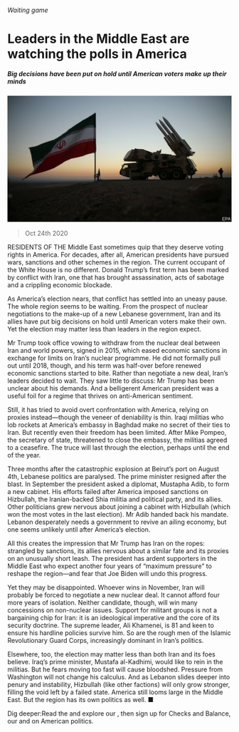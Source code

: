 ###### Waiting game

# Leaders in the Middle East are watching the polls in America 

##### Big decisions have been put on hold until American voters make up their minds 

![image](images/20201024_MAP504.jpg) 

> Oct 24th 2020 

RESIDENTS OF THE Middle East sometimes quip that they deserve voting rights in America. For decades, after all, American presidents have pursued wars, sanctions and other schemes in the region. The current occupant of the White House is no different. Donald Trump’s first term has been marked by conflict with Iran, one that has brought assassination, acts of sabotage and a crippling economic blockade.

As America’s election nears, that conflict has settled into an uneasy pause. The whole region seems to be waiting. From the prospect of nuclear negotiations to the make-up of a new Lebanese government, Iran and its allies have put big decisions on hold until American voters make their own. Yet the election may matter less than leaders in the region expect.


Mr Trump took office vowing to withdraw from the nuclear deal between Iran and world powers, signed in 2015, which eased economic sanctions in exchange for limits on Iran’s nuclear programme. He did not formally pull out until 2018, though, and his term was half-over before renewed economic sanctions started to bite. Rather than negotiate a new deal, Iran’s leaders decided to wait. They saw little to discuss: Mr Trump has been unclear about his demands. And a belligerent American president was a useful foil for a regime that thrives on anti-American sentiment.

Still, it has tried to avoid overt confrontation with America, relying on proxies instead—though the veneer of deniability is thin. Iraqi militias who lob rockets at America’s embassy in Baghdad make no secret of their ties to Iran. But recently even their freedom has been limited. After Mike Pompeo, the secretary of state, threatened to close the embassy, the militias agreed to a ceasefire. The truce will last through the election, perhaps until the end of the year.

Three months after the catastrophic explosion at Beirut’s port on August 4th, Lebanese politics are paralysed. The prime minister resigned after the blast. In September the president asked a diplomat, Mustapha Adib, to form a new cabinet. His efforts failed after America imposed sanctions on Hizbullah, the Iranian-backed Shia militia and political party, and its allies. Other politicians grew nervous about joining a cabinet with Hizbullah (which won the most votes in the last election). Mr Adib handed back his mandate. Lebanon desperately needs a government to revive an ailing economy, but one seems unlikely until after America’s election.

All this creates the impression that Mr Trump has Iran on the ropes: strangled by sanctions, its allies nervous about a similar fate and its proxies on an unusually short leash. The president has ardent supporters in the Middle East who expect another four years of “maximum pressure” to reshape the region—and fear that Joe Biden will undo this progress.

Yet they may be disappointed. Whoever wins in November, Iran will probably be forced to negotiate a new nuclear deal. It cannot afford four more years of isolation. Neither candidate, though, will win many concessions on non-nuclear issues. Support for militant groups is not a bargaining chip for Iran: it is an ideological imperative and the core of its security doctrine. The supreme leader, Ali Khamenei, is 81 and keen to ensure his hardline policies survive him. So are the rough men of the Islamic Revolutionary Guard Corps, increasingly dominant in Iran’s politics.

Elsewhere, too, the election may matter less than both Iran and its foes believe. Iraq’s prime minister, Mustafa al-Kadhimi, would like to rein in the militias. But he fears moving too fast will cause bloodshed. Pressure from Washington will not change his calculus. And as Lebanon slides deeper into penury and instability, Hizbullah (like other factions) will only grow stronger, filling the void left by a failed state. America still looms large in the Middle East. But the region has its own politics as well. ■

Dig deeper:Read the  and explore our , then sign up for Checks and Balance, our  and  on American politics.

